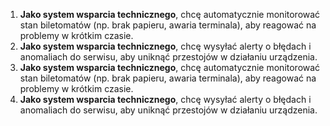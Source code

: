 1. **Jako system wsparcia technicznego**, chcę automatycznie monitorować stan biletomatów (np. brak papieru, awaria terminala), aby reagować na problemy w krótkim czasie.
1. **Jako system wsparcia technicznego**, chcę wysyłać alerty o błędach i anomaliach do serwisu, aby uniknąć przestojów w działaniu urządzenia.
1. **Jako system wsparcia technicznego**, chcę automatycznie monitorować stan biletomatów (np. brak papieru, awaria terminala), aby reagować na problemy w krótkim czasie.
2. **Jako system wsparcia technicznego**, chcę wysyłać alerty o błędach i 
anomaliach do serwisu, aby uniknąć przestojów w działaniu urządzenia.